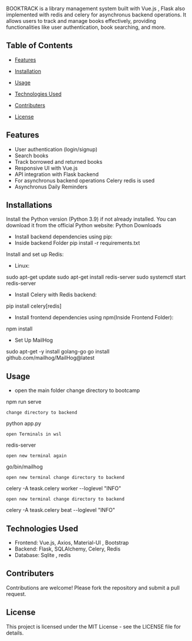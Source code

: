 BOOKTRACK is a library management system built with Vue.js , Flask also implemented with redis and celery for asynchronus backend operations. 
It allows users to track and manage books effectively, providing functionalities like user authentication, book searching, and more. 

## Table of Contents

- [Features](#features)

- [Installation](#installation)
- [Usage](#usage)


- [Technologies Used](#technologies-used)
- [Contributers](#contributers)
- [License](#license)


## Features

- User authentication (login/signup)
- Search books
- Track borrowed and returned books
- Responsive UI with Vue.js
- API integration with Flask backend
- For asynchronus backend operations Celery redis is used 
- Asynchronus Daily Reminders 

## Installations 

Install the Python version (Python 3.9) if not already installed. You can download it from the official Python website: Python Downloads

- Install backend dependencies using pip:
- Inside backend Folder 
pip install -r requirements.txt

Install and set up Redis:

- Linux:

sudo apt-get update
sudo apt-get install redis-server
sudo systemctl start redis-server


- Install Celery with Redis backend:

pip install celery[redis]

- Install frontend dependencies using npm(Inside Frontend Folder):

npm install

- Set Up MailHog 

sudo apt-get -y install golang-go
go install github.com/mailhog/MailHog@latest


## Usage
- open the main folder 
    change directory to bootcamp 

npm run serve 

    change directory to backend

python app.py

    open Terminals in wsl 

redis-server

    open new terminal again 

go/bin/mailhog

    open new terminal change directory to backend 

celery -A teask.celery worker --loglevel "INFO"

    open new terminal change directory to backend 

celery -A teask.celery beat --loglevel "INFO"



## Technologies Used
- Frontend: Vue.js, Axios, Material-UI , Bootstrap
- Backend: Flask, SQLAlchemy, Celery, Redis
- Database: Sqlite , redis 

## Contributers
Contributions are welcome! Please fork the repository and submit a pull request.

## License
This project is licensed under the MIT License - see the LICENSE file for details.



